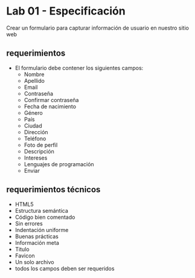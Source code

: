 # Lab 01 - Especificación

Crear un formulario para capturar información de usuario en nuestro sitio web

## requerimientos

- El formulario debe contener los siguientes campos:
  - Nombre
  - Apellido
  - Email
  - Contraseña
  - Confirmar contraseña
  - Fecha de nacimiento
  - Género
  - País
  - Ciudad
  - Dirección
  - Teléfono
  - Foto de perfil
  - Descripción
  - Intereses
  - Lenguajes de programación
  - Enviar

## requerimientos técnicos

- HTML5
- Estructura semántica
- Código bien comentado
- Sin errores
- Indentación uniforme
- Buenas prácticas
- Información meta
- Titulo
- Favicon
- Un solo archivo
- todos los campos deben ser requeridos